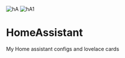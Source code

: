 ![hA](https://user-images.githubusercontent.com/59934514/116405903-75039e00-a830-11eb-993a-0012c5d61f33.PNG)
![hA1](https://user-images.githubusercontent.com/59934514/116405909-7634cb00-a830-11eb-8af3-4e00f78f6462.PNG)
# HomeAssistant
My Home assistant configs and lovelace cards
